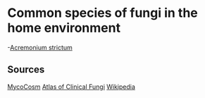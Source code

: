 <!-- TITLE: Fungi List -->

# Common species of fungi in the home environment
-[Acremonium strictum](fungi-list/acremonium-strictum)

## Sources
[MycoCosm](https://genome.jgi.doe.gov/mycocosm/home)
[Atlas of Clinical Fungi](http://www.clinicalfungi.org/)
[Wikipedia](https://en.wikipedia.org)